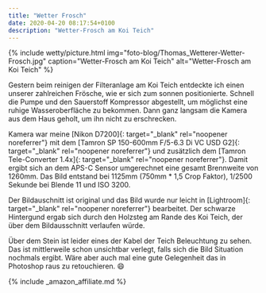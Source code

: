 ```yaml
---
title: "Wetter Frosch"
date: 2020-04-20 08:17:54+0100
description: "Wetter-Frosch am Koi Teich"
---
```

{% include wetty/picture.html img="foto-blog/Thomas_Wetterer-Wetter-Frosch.jpg" caption="Wetter-Frosch am Koi Teich" alt="Wetter-Frosch am Koi Teich" %}

Gestern beim reinigen der Filteranlage am Koi Teich entdeckte ich einen unserer zahlreichen Frösche, wie er sich zum sonnen positionierte. Schnell die Pumpe und den Sauerstoff Kompressor abgestellt, um möglichst eine ruhige Wasseroberfläche zu bekommen. Dann ganz langsam die Kamera aus dem Haus geholt, um ihn nicht zu erschrecken.

Kamera war meine [Nikon D7200]{: target="_blank" rel="noopener noreferrer"} mit dem [Tamron SP 150-600mm F/5-6.3 Di VC USD G2]{: target="_blank" rel="noopener noreferrer"} und zusätzlich dem [Tamron Tele-Converter 1.4x]{: target="_blank" rel="noopener noreferrer"}. Damit ergibt sich an dem APS-C Sensor umgerechnet eine gesamt Brennweite von 1260mm. Das Bild entstand bei 1125mm (750mm * 1,5 Crop Faktor), 1/2500 Sekunde bei Blende 11 und ISO 3200.

Der Bildauschnitt ist original und das Bild wurde nur leicht in [Lightroom]{: target="_blank" rel="noopener noreferrer"} bearbeitet. Der schwarze Hintergund ergab sich durch den Holzsteg am Rande des Koi Teich, der über dem Bildausschnitt verlaufen würde.

Über dem Stein ist leider eines der Kabel der Teich Beleuchtung zu sehen. Das ist mittlerweile schon unsichtbar verlegt, falls sich die Bild Situation nochmals ergibt. Wäre aber auch mal eine gute Gelegenheit das in Photoshop raus zu retouchieren. :smile:

{% include _amazon_affiliate.md %}